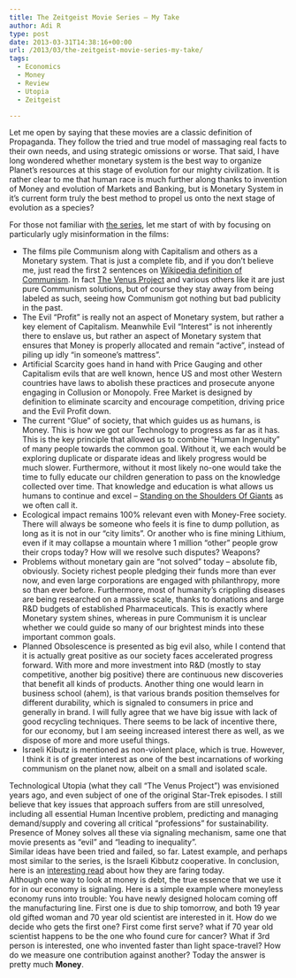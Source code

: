 ```yaml
---
title: The Zeitgeist Movie Series – My Take
author: Adi R
type: post
date: 2013-03-31T14:38:16+00:00
url: /2013/03/the-zeitgeist-movie-series-my-take/
tags:
  - Economics
  - Money
  - Review
  - Utopia
  - Zeitgeist

---
```

Let me open by saying that these movies are a classic definition of Propaganda. They follow the tried and true model of massaging real facts to their own needs, and using strategic omissions or worse. That said, I have long wondered whether monetary system is the best way to organize Planet&#8217;s resources at this stage of evolution for our mighty civilization. It is rather clear to me that human race is much further along thanks to invention of Money and evolution of Markets and Banking, but is Monetary System in it&#8217;s current form truly the best method to propel us onto the next stage of evolution as a species?

For those not familiar with <a href="http://www.zeitgeistmovie.com/" target="_blank">the series</a>, let me start of with by focusing on particularly ugly misinformation in the films:

  * The films pile Communism along with Capitalism and others as a Monetary system. That is just a complete fib, and if you don&#8217;t believe me, just read the first 2 sentences on <a href="http://en.wikipedia.org/wiki/Communism" target="_blank">Wikipedia definition of Communism</a>. In fact <a href="http://www.thevenusproject.com/" target="_blank">The Venus Project</a> and various others like it are just pure Communism solutions, but of course they stay away from being labeled as such, seeing how Communism got nothing but bad publicity in the past.
  * The Evil &#8220;Profit&#8221; is really not an aspect of Monetary system, but rather a key element of Capitalism. Meanwhile Evil &#8220;Interest&#8221; is not inherently there to enslave us, but rather an aspect of Monetary system that ensures that Money is properly allocated and remain &#8220;active&#8221;, instead of piling up idly &#8220;in someone&#8217;s mattress&#8221;.
  * Artificial Scarcity goes hand in hand with Price Gauging and other Capitalism evils that are well known, hence US and most other Western countries have laws to abolish these practices and prosecute anyone engaging in Collusion or Monopoly. Free Market is designed by definition to eliminate scarcity and encourage competition, driving price and the Evil Profit down.
  * The current &#8220;Glue&#8221; of society, that which guides us as humans, is Money. This is how we got our Technology to progress as far as it has. This is the key principle that allowed us to combine &#8220;Human Ingenuity&#8221; of many people towards the common goal. Without it, we each would be exploring duplicate or disparate ideas and likely progress would be much slower. Furthermore, without it most likely no-one would take the time to fully educate our children generation to pass on the knowledge collected over time. That knowledge and education is what allows us humans to continue and excel &#8211; <a href="http://en.wikipedia.org/wiki/Standing_on_the_shoulders_of_giants" target="_blank">Standing on the Shoulders Of Giants</a> as we often call it.
  * Ecological impact remains 100% relevant even with Money-Free society. There will always be someone who feels it is fine to dump pollution, as long as it is not in our &#8220;city limits&#8221;. Or another who is fine mining Lithium, even if it may collapse a mountain where 1 million &#8220;other&#8221; people grow their crops today? How will we resolve such disputes? Weapons?
  * Problems without monetary gain are &#8220;not solved&#8221; today &#8211; absolute fib, obviously. Society richest people pledging their funds more than ever now, and even large corporations are engaged with philanthropy, more so than ever before. Furthermore, most of humanity&#8217;s crippling diseases are being researched on a massive scale, thanks to donations and large R&D budgets of established Pharmaceuticals. This is exactly where Monetary system shines, whereas in pure Communism it is unclear whether we could guide so many of our brightest minds into these important common goals.
  * Planned Obsolescence is presented as big evil also, while I contend that it is actually great positive as our society faces accelerated progress forward. With more and more investment into R&D (mostly to stay competitive, another big positive) there are continuous new discoveries that benefit all kinds of products. Another thing one would learn in business school (ahem), is that various brands position themselves for different durability, which is signaled to consumers in price and generally in brand. I will fully agree that we have big issue with lack of good recycling techniques. There seems to be lack of incentive there, for our economy, but I am seeing increased interest there as well, as we dispose of more and more useful things.
  * Israeli Kibutz is mentioned as non-violent place, which is true. However, I think it is of greater interest as one of the best incarnations of working communism on the planet now, albeit on a small and isolated scale.

Technological Utopia (what they call &#8220;The Venus Project&#8221;) was envisioned years ago, and even subject of one of the original Star-Trek episodes. I still believe that key issues that approach suffers from are still unresolved, including all essential Human Incentive problem, predicting and managing demand/supply and covering all critical &#8220;professions&#8221; for sustainability. Presence of Money solves all these via signaling mechanism, same one that movie presents as &#8220;evil&#8221; and &#8220;leading to inequality&#8221;.  
Similar ideas have been tried and failed, so far. Latest example, and perhaps most similar to the series, is the Israeli Kibbutz cooperative. In conclusion, here is an <a href="http://www.haaretz.com/print-edition/news/after-100-years-the-kibbutz-movement-has-completely-changed-1.260940" target="_blank">interesting read</a> about how they are faring today.  
Although one way to look at money is debt, the true essence that we use it for in our economy is signaling. Here is a simple example where moneyless economy runs into trouble: You have newly designed holocam coming off the manufacturing line. First one is due to ship tomorrow, and both 19 year old gifted woman and 70 year old scientist are interested in it. How do we decide who gets the first one? First come first serve? what if 70 year old scientist happens to be the one who found cure for cancer? What if 3rd person is interested, one who invented faster than light space-travel? How do we measure one contribution against another? Today the answer is pretty much **Money**.